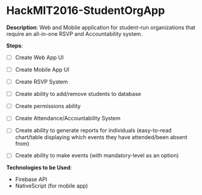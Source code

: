 # HackMIT2016-StudentOrgApp
__Description__: Web and Mobile application for student-run organizations that require an all-in-one RSVP and Accountability system.

__Steps__:

- [ ] Create Web App UI

- [ ] Create Mobile App UI

- [ ] Create RSVP System

- [ ] Create ability to add/remove students to database

- [ ] Create permissions ability

- [ ] Create Attendance/Accountability System

- [ ] Create ability to generate reports for individuals (easy-to-read chart/table displaying which events they have attended/been absent from)

- [ ] Create ability to make events (with mandatory-level as an option)

__Technologies to be Used__:
* Firebase API
* NativeScript (for mobile app)
